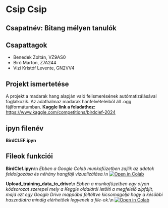 # Csip Csip
## Csapatnév: Bitang mélyen tanulók
## Csapattagok
- Benedek Zoltán, VZ9AS0
- Biró Márton, Z7A244
- Vizi Kristóf Levente, GN2VV4
## Projekt ismertetése
A projekt a madarak hang alapján való felismerésének autómatizálásával foglalkozik. Az adathalmaz madarak hanfelvételeiből áll .ogg fájlformátumban.
**Kaggle link a feladathoz:** https://www.kaggle.com/competitions/birdclef-2024
## ipyn filenév
**BirdCLEF.ipyn**
## Fileok funkciói
**BirdClef.ipyn**\n
*Ebben a Google Colab munkafüzetben zajlik az adatok feldolgozása és néhány hangfájl vizualizálása.*\n
[![Open in Colab](https://colab.research.google.com/assets/colab-badge.svg)](https://colab.research.google.com/github/Bitang-Melyen-Tanulok/Csip_Csip/blob/main/BirdCLEF.ipynb)

**Upload_training_data_to_drive**\n
*Ebben a munkafüzetben egy olyan kódsorozat szerepel mely a Keggle oldaláról letölti a megfelelő zipfájlt, majd ezt egy Google Drive mappába feltöltve kicsomagolja hogy a későbbi használatra mindig elérhetőek legyenek a file-ok.*\n
[![Open in Colab](https://colab.research.google.com/assets/colab-badge.svg)](https://colab.research.google.com/github/Bitang-Melyen-Tanulok/Csip_Csip/blob/main/Upload_training_data_to_drive.ipynb)
